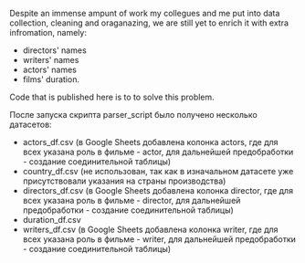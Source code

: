 Despite an immense ampunt of work my collegues and me put into data collection, cleaning and oraganazing, we are still
yet to enrich it with extra infromation, namely: 
- directors' names
- writers' names
- actors' names
- films' duration.

Code that is published here is to to solve this problem. 

После запуска скрипта parser_script было получено несколько датасетов: 
- actors_df.csv (в Google Sheets добавлена колонка actors, где для всех указана роль в фильме - actor, для дальнейшей предобработки - создание соединительной таблицы)
- country_df.csv (не использован, так как в изначальном датасете уже присутствовали указания на страны производства)
- directors_df.csv (в Google Sheets добавлена колонка director, где для всех указана роль в фильме - director, для дальнейшей предобработки - создание соединительной таблицы)
- duration_df.csv
- writers_df.csv (в Google Sheets добавлена колонка writer, где для всех указана роль в фильме - writer, для дальнейшей предобработки - создание соединительной таблицы)
